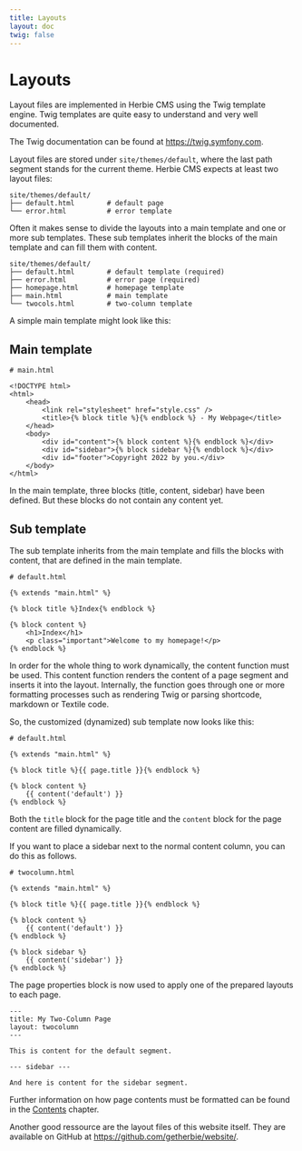 ```yaml
---
title: Layouts
layout: doc
twig: false
---
```


# Layouts

Layout files are implemented in Herbie CMS using the Twig template engine.
Twig templates are quite easy to understand and very well documented.

The Twig documentation can be found at <https://twig.symfony.com>.

Layout files are stored under `site/themes/default`, where the last path segment stands for the current theme.
Herbie CMS expects at least two layout files:

    site/themes/default/
    ├── default.html        # default page
    └── error.html          # error template  


Often it makes sense to divide the layouts into a main template and one or more sub templates.
These sub templates inherit the blocks of the main template and can fill them with content.

    site/themes/default/
    ├── default.html        # default template (required)
    ├── error.html          # error page (required)
    ├── homepage.html       # homepage template
    ├── main.html           # main template
    └── twocols.html        # two-column template

A simple main template might look like this:

## Main template

    # main.html

    <!DOCTYPE html>
    <html>
        <head>
            <link rel="stylesheet" href="style.css" />
            <title>{% block title %}{% endblock %} - My Webpage</title>
        </head>
        <body>
            <div id="content">{% block content %}{% endblock %}</div>
            <div id="sidebar">{% block sidebar %}{% endblock %}</div>
            <div id="footer">Copyright 2022 by you.</div>
        </body>
    </html>

In the main template, three blocks (title, content, sidebar) have been defined.
But these blocks do not contain any content yet.


## Sub template

The sub template inherits from the main template and fills the blocks with content, that are defined in the main template.

    # default.html
    
    {% extends "main.html" %}
    
    {% block title %}Index{% endblock %}
    
    {% block content %}
        <h1>Index</h1>
        <p class="important">Welcome to my homepage!</p>
    {% endblock %}


In order for the whole thing to work dynamically, the content function must be used.
This content function renders the content of a page segment and inserts it into the layout.
Internally, the function goes through one or more formatting processes such as rendering Twig or parsing shortcode, markdown or Textile code.

So, the customized (dynamized) sub template now looks like this:

    # default.html
    
    {% extends "main.html" %}
    
    {% block title %}{{ page.title }}{% endblock %}
    
    {% block content %}  
        {{ content('default') }}
    {% endblock %}


Both the `title` block for the page title and the `content` block for the page content are filled dynamically.

If you want to place a sidebar next to the normal content column, you can do this as follows.

    # twocolumn.html
     
    {% extends "main.html" %}
    
    {% block title %}{{ page.title }}{% endblock %}
    
    {% block content %}  
        {{ content('default') }}
    {% endblock %}     
    
    {% block sidebar %}  
        {{ content('sidebar') }}
    {% endblock %}


The page properties block is now used to apply one of the prepared layouts to each page.

    ---
    title: My Two-Column Page
    layout: twocolumn
    ---

    This is content for the default segment.

    --- sidebar ---

    And here is content for the sidebar segment.


Further information on how page contents must be formatted can be found in the [Contents](doc/contents) chapter.

Another good ressource are the layout files of this website itself.
They are available on GitHub at <https://github.com/getherbie/website/>.
